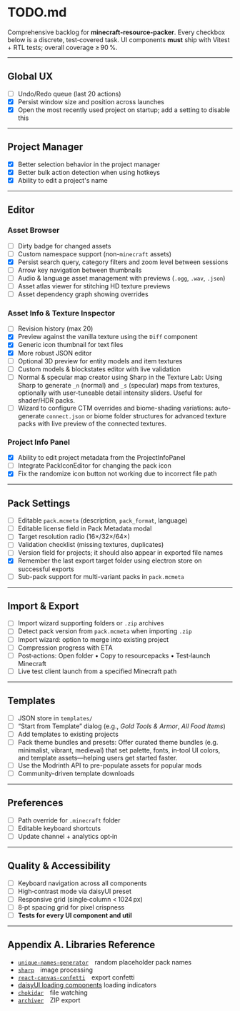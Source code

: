 # TODO.md

Comprehensive backlog for **minecraft-resource-packer**.
Every checkbox below is a discrete, test‑covered task.
UI components **must** ship with Vitest + RTL tests; overall coverage ≥ 90 %.

---

## Global UX

- [ ] Undo/Redo queue (last 20 actions)
- [x] Persist window size and position across launches
- [x] Open the most recently used project on startup; add a setting to disable this

---

## Project Manager

- [x] Better selection behavior in the project manager
- [x] Better bulk action detection when using hotkeys
- [x] Ability to edit a project's name

---

## Editor

### Asset Browser

- [ ] Dirty badge for changed assets
- [ ] Custom namespace support (non-`minecraft` assets)
- [x] Persist search query, category filters and zoom level between sessions
- [ ] Arrow key navigation between thumbnails
- [ ] Audio & language asset management with previews (`.ogg`, `.wav`, `.json`)
- [ ] Asset atlas viewer for stitching HD texture previews
- [ ] Asset dependency graph showing overrides

### Asset Info & Texture Inspector

- [ ] Revision history (max 20)
- [x] Preview against the vanilla texture using the `Diff` component
- [x] Generic icon thumbnail for text files
- [x] More robust JSON editor
- [ ] Optional 3D preview for entity models and item textures
- [ ] Custom models & blockstates editor with live validation
- [ ] Normal & specular map creator using Sharp in the Texture Lab: Using Sharp to generate `_n` (normal) and `_s` (specular) maps from textures, optionally with user-tuneable detail intensity sliders. Useful for shader/HDR packs.
- [ ] Wizard to configure CTM overrides and biome-shading variations: auto-generate `connect.json` or biome folder structures for advanced texture packs with live preview of the connected textures.

### Project Info Panel

- [x] Ability to edit project metadata from the ProjectInfoPanel
- [ ] Integrate PackIconEditor for changing the pack icon
- [x] Fix the randomize icon button not working due to incorrect file path

---

## Pack Settings

- [ ] Editable `pack.mcmeta` (description, `pack_format`, language)
- [ ] Editable license field in Pack Metadata modal
- [ ] Target resolution radio (16×/32×/64×)
- [ ] Validation checklist (missing textures, duplicates)
- [ ] Version field for projects; it should also appear in exported file names
- [x] Remember the last export target folder using electron store on successful exports
- [ ] Sub-pack support for multi-variant packs in `pack.mcmeta`

---

## Import & Export

- [ ] Import wizard supporting folders or `.zip` archives
- [ ] Detect pack version from `pack.mcmeta` when importing `.zip`
- [ ] Import wizard: option to merge into existing project
- [ ] Compression progress with ETA
- [ ] Post‑actions: Open folder • Copy to resourcepacks • Test‑launch Minecraft
- [ ] Live test client launch from a specified Minecraft path

---

## Templates

- [ ] JSON store in `templates/`
- [ ] “Start from Template” dialog (e.g., _Gold Tools & Armor_, _All Food Items_)
- [ ] Add templates to existing projects
- [ ] Pack theme bundles and presets: Offer curated theme bundles (e.g. minimalist, vibrant, medieval) that set palette, fonts, in‑tool UI colors, and template assets—helping users get started faster.
- [ ] Use the Modrinth API to pre-populate assets for popular mods
- [ ] Community-driven template downloads

---

## Preferences

- [ ] Path override for `.minecraft` folder
- [ ] Editable keyboard shortcuts
- [ ] Update channel + analytics opt‑in

---

## Quality & Accessibility

- [ ] Keyboard navigation across all components
- [ ] High‑contrast mode via daisyUI preset
- [ ] Responsive grid (single‑column < 1024 px)
- [ ] 8‑pt spacing grid for pixel crispness
- [ ] **Tests for every UI component and util**

---

## Appendix A. Libraries Reference

- [`unique-names-generator`](https://www.npmjs.com/package/unique-names-generator) random placeholder pack names
- [`sharp`](https://www.npmjs.com/package/sharp) image processing
- [`react-canvas-confetti`](https://www.npmjs.com/package/react-canvas-confetti) export confetti
- [daisyUI loading components](https://daisyui.com/components/loading/) loading indicators
- [`chokidar`](https://www.npmjs.com/package/chokidar) file watching
- [`archiver`](https://www.npmjs.com/package/archiver) ZIP export
